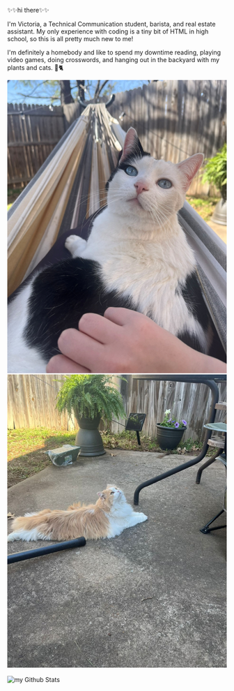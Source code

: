 ✨✨hi there✨✨ 

I'm Victoria, a Technical Communication student, barista, and real estate assistant. My only experience with coding is a tiny bit of HTML in high school, so this is all pretty much new to me!

I'm definitely a homebody and like to spend my downtime reading, playing video games, doing crosswords, and hanging out in the backyard with my plants and cats. 🌱🐈

![cat](luna-hammock-downsized.jpg)
![cat](soda-looking-up-downsized.jpg)

<img align="center" src="https://github-readme-stats.vercel.app/api?username=vamorrison73&include_all_commits=true&count_private=true&show_icons=true&line_height=20&title_color=2B5BBD&icon_color=1124BB&text_color=A1A1A1&bg_color=0,000000,130F40" alt="my Github Stats"/>
<!--
**vamorrison73/vamorrison73** is a ✨ _special_ ✨ repository because its `README.md` (this file) appears on your GitHub profile.

Here are some ideas to get you started:

- 🔭 I’m currently working on ...
- 🌱 I’m currently learning ...
- 👯 I’m looking to collaborate on ...
- 🤔 I’m looking for help with ...
- 💬 Ask me about ...
- 📫 How to reach me: ...
- 😄 Pronouns: ...
- ⚡ Fun fact: ...
-->
